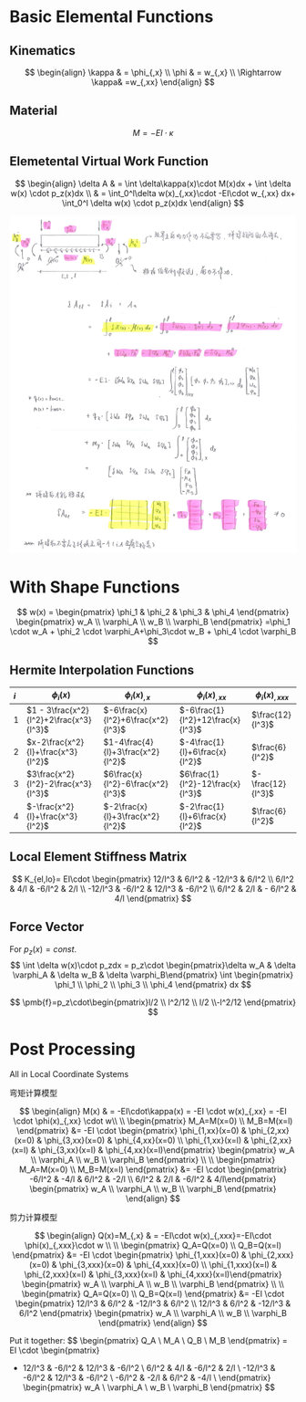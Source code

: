 # Basic Elemental Functions

## Kinematics

$$
\begin{align}
\kappa & = \phi_{,x} 
\\
\phi & = w_{,x}
\\
\Rightarrow \kappa& =w_{,xx}
\end{align}
$$

## Material

$$
M=-EI\cdot\kappa
$$

## Elemetental Virtual Work Function

$$
\begin{align}
\delta A & = \int \delta\kappa(x)\cdot M(x)dx + \int \delta w(x) \cdot p_z(x)dx  \\
& = \int_0^l\delta w(x)_{,xx}\cdot -EI\cdot w_{,xx} dx+ \int_0^l \delta w(x) \cdot p_z(x)dx
\end{align}
$$

![1540476846788](../picture/1540476846788.png)

# With Shape Functions

$$
w(x)
= \begin{pmatrix} \phi_1 & \phi_2 & \phi_3 & \phi_4 \end{pmatrix}
\begin{pmatrix} w_A \\ \varphi_A \\ w_B \\ \varphi_B \end{pmatrix}
=\phi_1 \cdot w_A + \phi_2 \cdot \varphi_A+\phi_3\cdot w_B + \phi_4 \cdot \varphi_B
$$

## Hermite Interpolation Functions

| $i$  | $\phi_i(x)$                             | $\phi_i(x)_{,x}$                   | $\phi_i(x)_{,xx}$                 | $\phi_i(x)_{,xxx}$ |
| :--- | --------------------------------------- | ---------------------------------- | --------------------------------- | ------------------ |
| $1$  | $1 - 3\frac{x^2}{l^2}+2\frac{x^3}{l^3}$ | $-6\frac{x}{l^2}+6\frac{x^2}{l^3}$ | $-6\frac{1}{l^2}+12\frac{x}{l^3}$ | $\frac{12}{l^3}$   |
| $2$  | $x-2\frac{x^2}{l}+\frac{x^3}{l^2}$      | $1-4\frac{4}{l}+3\frac{x^2}{l^2}$  | $-4\frac{1}{l}+6\frac{x}{l^2}$    | $\frac{6}{l^2}$    |
| $3$  | $3\frac{x^2}{l^2}-2\frac{x^3}{l^3}$     | $6\frac{x}{l^2}-6\frac{x^2}{l^3}$  | $6\frac{1}{l^2}-12\frac{x}{l^3}$  | $-\frac{12}{l^3}$  |
| $4$  | $-\frac{x^2}{l}+\frac{x^3}{l^2}$        | $-2\frac{x}{l}+3\frac{x^2}{l^2}$   | $-2\frac{1}{l}+6\frac{x}{l^2}$    | $\frac{6}{l^2}$    |

## Local Element Stiffness Matrix

$$
K_{el,lo}= EI\cdot
\begin{pmatrix} 
12/l^3 & 6/l^2 & -12/l^3 & 6/l^2 \\
6/l^2 & 4/l & -6/l^2 & 2/l \\
-12/l^3 & -6/l^2 & 12/l^3 & -6/l^2 \\
6/l^2 & 2/l & - 6/l^2 & 4/l
\end{pmatrix}
$$

## Force Vector

For $p_z(x)=const.$
$$
\int \delta w(x)\cdot p_zdx
= p_z\cdot \begin{pmatrix}\delta w_A & \delta \varphi_A & \delta w_B & \delta \varphi_B\end{pmatrix} 
\int \begin{pmatrix} \phi_1 \\ \phi_2 \\ \phi_3 \\ \phi_4 \end{pmatrix} dx
$$

$$
\pmb{f}=p_z\cdot\begin{pmatrix}l/2 \\ l^2/12 \\ l/2 \\-l^2/12 \end{pmatrix}
$$

# Post Processing

All in Local Coordinate Systems

弯矩计算模型


$$
\begin{align}
M(x) & = -EI\cdot\kappa(x) = -EI \cdot w(x)_{,xx} = -EI \cdot \phi(x)_{,xx} \cdot w\\
\\
\begin{pmatrix} M_A=M(x=0) \\ M_B=M(x=l) \end{pmatrix} 
&= -EI \cdot 
\begin{pmatrix} \phi_{1,xx}(x=0) & \phi_{2,xx}(x=0) & \phi_{3,xx}(x=0) &  \phi_{4,xx}(x=0) \\
\phi_{1,xx}(x=l) & \phi_{2,xx}(x=l) & \phi_{3,xx}(x=l) &  \phi_{4,xx}(x=l)\end{pmatrix}
\begin{pmatrix} w_A \\ \varphi_A \\ w_B \\ \varphi_B \end{pmatrix} \\
\\
\begin{pmatrix} M_A=M(x=0) \\ M_B=M(x=l) \end{pmatrix} 
&= -EI \cdot 
\begin{pmatrix} -6/l^2 & -4/l & 6/l^2 &  -2/l \\
6/l^2 & 2/l & -6/l^2 &  4/l\end{pmatrix}
\begin{pmatrix} w_A \\ \varphi_A \\ w_B \\ \varphi_B \end{pmatrix}
\end{align}
$$

剪力计算模型


$$
\begin{align}
Q(x)=M_{,x} & = -EI\cdot w(x)_{,xxx}=-EI\cdot \phi(x)_{,xxx}\cdot w \\ 
\\
\begin{pmatrix} Q_A=Q(x=0) \\ Q_B=Q(x=l) \end{pmatrix} 
&= -EI \cdot 
\begin{pmatrix} \phi_{1,xxx}(x=0) & \phi_{2,xxx}(x=0) & \phi_{3,xxx}(x=0) &  \phi_{4,xxx}(x=0) \\
\phi_{1,xxx}(x=l) & \phi_{2,xxx}(x=l) & \phi_{3,xxx}(x=l) &  \phi_{4,xxx}(x=l)\end{pmatrix}
\begin{pmatrix} w_A \\ \varphi_A \\ w_B \\ \varphi_B \end{pmatrix} \\
\\
\begin{pmatrix} Q_A=Q(x=0) \\ Q_B=Q(x=l) \end{pmatrix} 
&= -EI \cdot 
\begin{pmatrix} 12/l^3 & 6/l^2 & -12/l^3 &  6/l^2 \\
12/l^3 & 6/l^2 & -12/l^3 &  6/l^2 \end{pmatrix}
\begin{pmatrix} w_A \\ \varphi_A \\ w_B \\ \varphi_B \end{pmatrix} 
\end{align}
$$


Put it together: 
$$
\begin{pmatrix} Q_A \\ M_A \\ Q_B  \\ M_B \end{pmatrix} 
= EI \cdot 
\begin{pmatrix} 
- 12/l^3 & -6/l^2 & 12/l^3 &  -6/l^2 \\
6/l^2 & 4/l & -6/l^2 &  2/l \\
-12/l^3 & -6/l^2 & 12/l^3 & -6/l^2 \\
-6/l^2 & -2/l & 6/l^2 &  -4/l \\
\end{pmatrix}
\begin{pmatrix} w_A \\ \varphi_A \\ w_B \\ \varphi_B \end{pmatrix}
$$





